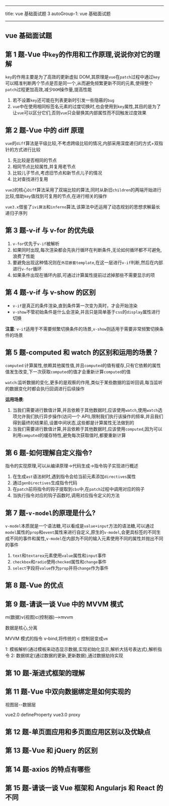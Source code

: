 <!--
 * @LineStart: -------------------------------------------
 * @Copyright: © 2020, dearlocation. All rights reserved.
 * @LineEnd: ----------------------------------------------
 * @Product:
 * @Mode Name:
 * @Autor: vxPublic:dearlocation
 * @Date: 2020-09-13 17:40:58
 * @Version: xxx.v1.0
 * @LastEditors: 川川
 * @LastEditTime: 2021-04-11 14:32:24
 * @Description:
-->

---

title: vue 基础面试题 3
autoGroup-1: vue 基础面试题

---

## vue 基础面试题

<TOC />

## 第 1 题-Vue 中`key`的作用和工作原理,说说你对它的理解

`key`的作用主要是为了高效的更新虚拟 DOM,其原理是`vue`在`patch`过程中通过`key`可以精准判断两个节点是否是同一个,从而避免频繁更新不同的元素,使得整个`patch`过程更加高效,减少`DOM`操作量,提高性能

1. 若不设置`key`还可能在列表更新时引发一些隐蔽的`bug`
2. `vue`中在使用相同标签名元素的过度切换时,也会使用到`key`属性,其目的是为了让`vue`可以区分它们,否则`vue`只会替换其内部属性而不回触发过度效果

## 第 2 题-Vue 中的 diff 原理

`vue`的`diff`算法是平级比较,不考虑跨级比较的情况,内部采用深度递归的方式+双指针的方式进行比较

1. 先比较是否相同的节点
2. 相同节点比较属性,并复用老节点
3. 比较儿子节点,考虑旧节点和新节点儿子的情况
4. 比对查找进行复用

`vue2`的核心`Diff`算法采用了双端比较的算法,同时从新旧`children`的两端开始进行比较,借助`key`值找到可复用的节点,在进行相关的操作

`vue3.x`借鉴了`ivi算法`和`inferno`算法,该算法中还运用了动态规划的思想求解最长递归子序列

## 第 3 题-v-if 与 v-for 的优先级

1. `v-for`优先于`v-if`被解析
2. 如果同时出现,每次渲染都会先执行循环在判断条件,无论如何循环都不可避免,浪费了性能
3. 要避免出现这种情况则在`外层嵌套template`,在这一层进行`v-if`判断,然后在内部进行`v-for`循环
4. 如果条件出现在循环内部,可通过计算属性提前过滤掉那些不需要显示的项

## 第 4 题-v-if 与 v-show 的区别

- `v-if`是真正的条件渲染,直到条件第一次变为真时，才会开始渲染
- `v-show`不管初始条件是什么会渲染,并且只是简单基于`css`的`display`属性进行切换

**注意**: `v-if`适用于不需要频繁切换条件的场景,`v-show`则适用于需要非常频繁切换条件的场景

## 第 5 题-computed 和 watch 的区别和运用的场景？

`computed`:计算属性,依赖其他属性值,并且`computed`的值有缓存,只有它依赖的属性值发生改变,下一次获取`computed`的值才会重新计算`computed`的值

`watch`:监听数据的变化,更多的是观察的作用,类似于某些数据的监听回调,每当监听的数据变化时都会执行回调进行后续操作

**运用场景**:

1. 当我们需要进行数值计算,并且依赖于其他数据时,应该使用`watch`,使用`watch`选项允许我们执行异步操作(访问一个 API),限制我们执行该操作的频率,并且我们得到最终的结果前,设置中间状态,这些都是计算属性无法做到的
2. 当我们需要进行数值计算,并且依赖于其他数据时,应该使用`computed`,因为可以利用`computed`的缓存特性,避免每次获取值时,都要重新计算

## 第 6 题-如何理解自定义指令?

指令的实现原理,可以从编译原理->代码生成->指令钩子实现进行概述

1. 在生成`ast`语法树时,遇到指令会给当前元素添加`directives`属性
2. 通过`genDirectives`生成指令代码
3. 在`patch`前将指令的钩子提取到`cbs`中,在`patch`过程中调用对应的钩子
4. 当执行指令对应的钩子函数时,调用对应指令定义的方法

## 第 7 题-`v-model`的原理是什么?

`v-model`本质就是一个语法糖,可以看成是`value+input`方法的语法糖,可以通过`model`属性的`prop`和`event`属性来进行自定义,原生的`v-model`,会更具标签的不同生成不同的事件和属性,`v-model`在内部为不同的输入元素使用不同的属性并抛出不同的事件

1. `text`和`textarea`元素使用`value`属性和`input`事件
2. `checkbox`和`radio`使用`checked`属性和`change`事件
3. `select`字段将`value`作为`prop`并将`change`作为事件

## 第 8 题-Vue 的优点

## 第 9 题-请谈一谈 Vue 中的 MVVM 模式

m(数据)v(视图)c(控制器)-->mvvm

数据是核心,分离

MVVM 模式的指令 v-bind,将传统的 c 控制层变成`vm`

1: 模板解析(通过模板来动态显示数据,实现初始化显示,解析大括号表达式),解析指令
2: 数据绑定(通过数据的更新,更新数据),通过数据劫持实现



## 第 10 题-渐进式框架的理解

## 第 11 题-Vue 中双向数据绑定是如何实现的

视图层--数据层

vue2.0 defineProperty
vue3.0 proxy

## 第 12 题-单页面应用和多页面应用区别以及优缺点

## 第 13 题-Vue 和 jQuery 的区别

## 第 14 题-axios 的特点有哪些

## 第 15 题-请谈一谈 Vue 框架和 Angularjs 和 React 的不同

